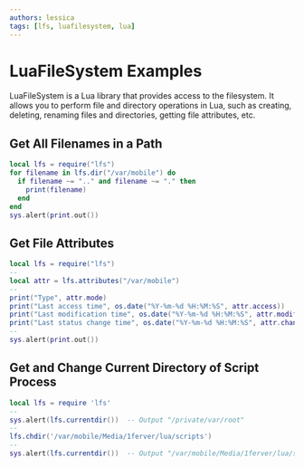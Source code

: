```yaml
---
authors: lessica
tags: [lfs, luafilesystem, lua]
---
```


# LuaFileSystem Examples

LuaFileSystem is a Lua library that provides access to the filesystem. It allows you to perform file and directory operations in Lua, such as creating, deleting, renaming files and directories, getting file attributes, etc.

<!-- truncate -->

## Get All Filenames in a Path

```lua
local lfs = require("lfs")
for filename in lfs.dir("/var/mobile") do
  if filename ~= ".." and filename ~= "." then
    print(filename)
  end
end
sys.alert(print.out())
```

## Get File Attributes

```lua
local lfs = require("lfs")
--
local attr = lfs.attributes("/var/mobile")
--
print("Type", attr.mode)
print("Last access time", os.date("%Y-%m-%d %H:%M:%S", attr.access))
print("Last modification time", os.date("%Y-%m-%d %H:%M:%S", attr.modification))
print("Last status change time", os.date("%Y-%m-%d %H:%M:%S", attr.change))
--
sys.alert(print.out())
```

## Get and Change Current Directory of Script Process

```lua
local lfs = require 'lfs'
--
sys.alert(lfs.currentdir())  -- Output "/private/var/root"
--
lfs.chdir('/var/mobile/Media/1ferver/lua/scripts')
--
sys.alert(lfs.currentdir())  -- Output "/var/mobile/Media/1ferver/lua/scripts"
```
